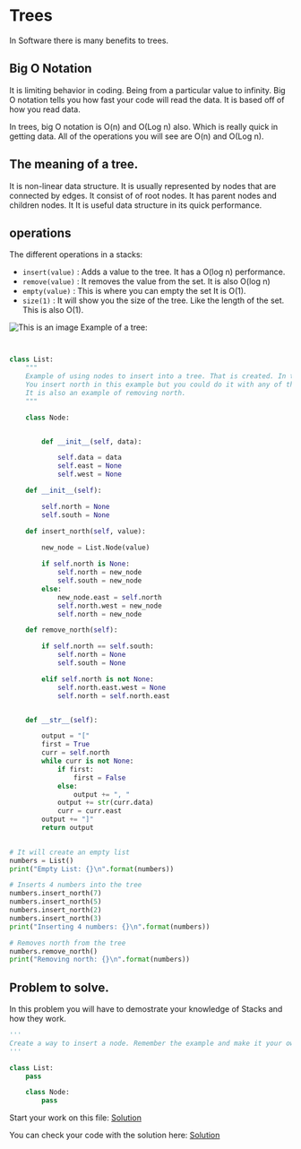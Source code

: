# Trees

In Software there is many benefits to trees.

## Big O Notation

It is limiting behavior in coding. Being from a particular value to infinity. Big O notation tells you how fast your code will read the data. It is based off of how you read data. 

In trees, big O notation is O(n) and O(Log n) also. Which is really quick in getting data. All of the operations you will see are O(n) and O(Log n).

## The meaning of a tree.

It is non-linear data structure. It is usually represented by nodes that are connected by edges. It consist of of root nodes. It has parent nodes and children nodes. It It is useful data structure in its quick performance. 

##  operations

The different operations in a stacks:

- `insert(value)`  :  Adds a value to the tree. It has a O(log n) performance.
- `remove(value)` : It removes the value from the set. It is also O(log n)
- `empty(value)` : This is where you can empty the set It is O(1).
- `size(1)` : It will show you the size of the tree. Like the length of the set. This is also O(1).

![This is an image](/images/tree.png.png)
Example of a tree:

```python


class List:
    """
    Example of using nodes to insert into a tree. That is created. In this example it is like the directions of a compass. 
    You insert north in this example but you could do it with any of the other directions.
    It is also an example of removing north.
    """

    class Node:


        def __init__(self, data):

            self.data = data
            self.east = None
            self.west = None

    def __init__(self):

        self.north = None
        self.south = None

    def insert_north(self, value):

        new_node = List.Node(value)  
        
        if self.north is None:
            self.north = new_node
            self.south = new_node
        else:
            new_node.east = self.north 
            self.north.west = new_node 
            self.north = new_node      

    def remove_north(self):

        if self.north == self.south:
            self.north = None
            self.south = None

        elif self.north is not None:
            self.north.east.west = None  
            self.north = self.north.east  


    def __str__(self):

        output = "["
        first = True
        curr = self.north
        while curr is not None:
            if first:
                first = False
            else:
                output += ", "
            output += str(curr.data)
            curr = curr.east
        output += "]"
        return output

    
# It will create an empty list
numbers = List()
print("Empty List: {}\n".format(numbers))

# Inserts 4 numbers into the tree
numbers.insert_north(7)
numbers.insert_north(5)
numbers.insert_north(2)
numbers.insert_north(3)
print("Inserting 4 numbers: {}\n".format(numbers))

# Removes north from the tree
numbers.remove_north()
print("Removing north: {}\n".format(numbers))
```

## Problem to solve.

In this problem you will have to demostrate your knowledge of Stacks and how they work.

```python
'''
Create a way to insert a node. Remember the example and make it your own.
'''

class List:
    pass

    class Node:
        pass


```

Start your work on this file:
[Solution](trees.py)

You can check your code with the solution here: [Solution](trees.py)
